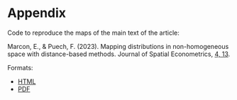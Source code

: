 # Appendix

Code to reproduce the maps of the main text of the article:

Marcon, E., & Puech, F. (2023). Mapping distributions in non-homogeneous space with distance-based methods. Journal of Spatial Econometrics, [4, 13](https://doi.org/10.1007/s43071-023-00042-1).

Formats:

- [HTML](https://ericmarcon.github.io/JSPE-D-23-00002/JSPE-D-23-00002.html)
- [PDF](https://ericmarcon.github.io/JSPE-D-23-00002/JSPE-D-23-00002.pdf)



